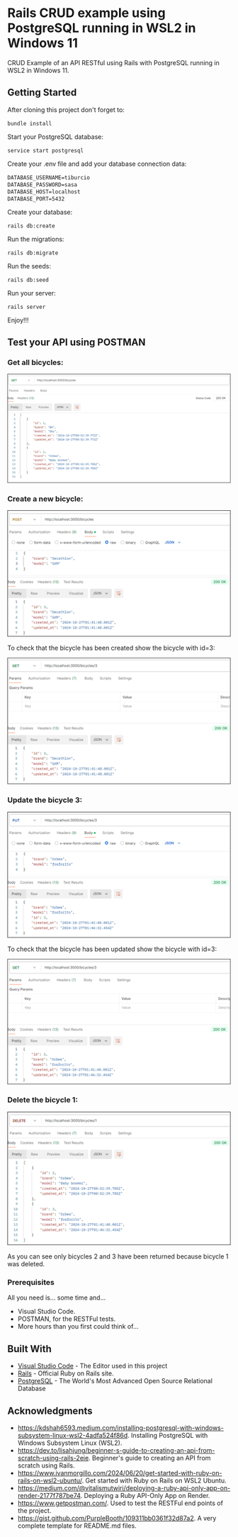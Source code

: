 # Rails CRUD example using PostgreSQL running in WSL2 in Windows 11

CRUD Example of an API RESTful using Rails with PostgreSQL running in WSL2 in Windows 11.

## Getting Started

After cloning this project don't forget to:

```
bundle install
```

Start your PostgreSQL database:

````
service start postgresql
````

Create your .env file and add your database connection data:

```
DATABASE_USERNAME=tiburcio
DATABASE_PASSWORD=sasa
DATABASE_HOST=localhost
DATABASE_PORT=5432
```

Create your database:

```
rails db:create
```

Run the migrations:

```
rails db:migrate
```

Run the seeds:

```
rails db:seed
```

Run your server:

```
rails server
```

Enjoy!!!

## Test your API using POSTMAN

### Get all bicycles:

![alt text](screenshots/screenshot-01.png)

### Create a new bicycle:

![alt text](screenshots/screenshot-02.png)

To check that the bicycle has been created show the bicycle with id=3:

![alt text](screenshots/screenshot-03.png)

### Update the bicycle 3:

![alt text](screenshots/screenshot-04.png)

To check that the bicycle has been updated show the bicycle with id=3:

![alt text](screenshots/screenshot-05.png)

### Delete the bicycle 1:

![alt text](screenshots/screenshot-06.png)

As you can see only bicycles 2 and 3 have been returned because bicycle 1 was deleted.

### Prerequisites

All you need is... some time and...
* Visual Studio Code.
* POSTMAN, for the RESTFul tests.
* More hours than you first could think of...

## Built With

* [Visual Studio Code](https://code.visualstudio.com/) - The Editor used in this project
* [Rails](https://rubyonrails.org/) - Official Ruby on Rails site.
* [PostgreSQL](https://www.postgresql.org/) - The World's Most Advanced Open Source Relational Database

## Acknowledgments

* https://kdshah6593.medium.com/installing-postgresql-with-windows-subsystem-linux-wsl2-4adfa524f86d. Installing PostgreSQL with Windows Subsystem Linux (WSL2).
* https://dev.to/lisahjung/beginner-s-guide-to-creating-an-api-from-scratch-using-rails-2eie. Beginner's guide to creating an API from scratch using Rails.
* https://www.ivanmorgillo.com/2024/06/20/get-started-with-ruby-on-rails-on-wsl2-ubuntu/. Get started with Ruby on Rails on WSL2 Ubuntu.
* https://medium.com/@vitalismutwiri/deploying-a-ruby-api-only-app-on-render-2177f787be74. Deploying a Ruby API-Only App on Render.
* https://www.getpostman.com/. Used to test the RESTFul end points of the project.
* https://gist.github.com/PurpleBooth/109311bb0361f32d87a2. A very complete template for README.md files.
